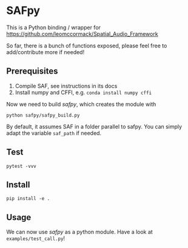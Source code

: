 # SAFpy

This is a Python binding / wrapper for
https://github.com/leomccormack/Spatial_Audio_Framework

So far, there is a bunch of functions exposed, please feel free to add/contribute more if needed!


Prerequisites
---
1. Compile SAF, see instructions in its docs
2. Install numpy and CFFI, e.g. `conda install numpy cffi`

Now we need to build *safpy*, which creates the module with

`python safpy/safpy_build.py`

By default, it assumes SAF in a folder parallel to safpy. You can simply adapt
the variable `saf_path` if needed.

Test
---
`pytest -vvv`

Install
---
`pip install -e . `

Usage
---
We can now use *safpy* as a python module.
Have a look at `examples/test_call.py`!
